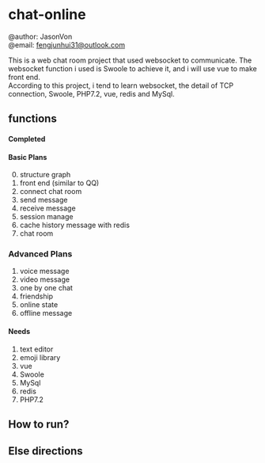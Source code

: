 # chat-online
@author: JasonVon  
@email: fengjunhui31@outlook.com

This is a web chat room project that used websocket to communicate. The websocket function i used is Swoole to 
achieve it, and i will use vue to make front end.   
According to this project, i tend to learn websocket, the detail of TCP connection, Swoole, PHP7.2, vue, redis and MySql.
## functions
#### Completed
#### Basic Plans
0. structure graph
1. front end (similar to QQ)
2. connect chat room
3. send message
4. receive message
5. session manage
6. cache history message with redis
7. chat room
### Advanced Plans
1. voice message
2. video message
3. one by one chat
4. friendship
5. online state
6. offline message
#### Needs
1. text editor
2. emoji library
3. vue
4. Swoole
5. MySql
6. redis
7. PHP7.2
## How to run?
## Else directions